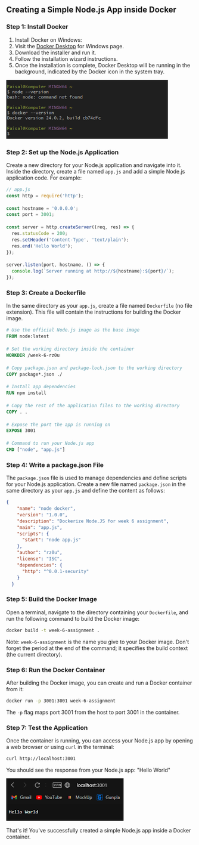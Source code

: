 ## Creating a Simple Node.js App inside Docker

### Step 1: Install Docker

1. Install Docker on Windows:
2. Visit the [Docker Desktop](https://www.docker.com/products/docker-desktop) for Windows page.
3. Download the installer and run it.
4. Follow the installation wizard instructions.
5. Once the installation is complete, Docker Desktop will be running in the background, indicated by the Docker icon in the system tray.

![docker-version](Assets/version.png)

### Step 2: Set up the Node.js Application
Create a new directory for your Node.js application and navigate into it. Inside the directory, create a file named `app.js` and add a simple Node.js application code. For example:

```javascript
// app.js
const http = require('http');

const hostname = '0.0.0.0';
const port = 3001;

const server = http.createServer((req, res) => {
  res.statusCode = 200;
  res.setHeader('Content-Type', 'text/plain');
  res.end('Hello World');
});

server.listen(port, hostname, () => {
  console.log(`Server running at http://${hostname}:${port}/`);
});
```

### Step 3: Create a Dockerfile
In the same directory as your `app.js`, create a file named `Dockerfile` (no file extension). This file will contain the instructions for building the Docker image.

```Dockerfile
# Use the official Node.js image as the base image
FROM node:latest

# Set the working directory inside the container
WORKDIR /week-6-rz0u

# Copy package.json and package-lock.json to the working directory
COPY package*.json ./

# Install app dependencies
RUN npm install

# Copy the rest of the application files to the working directory
COPY . .

# Expose the port the app is running on
EXPOSE 3001

# Command to run your Node.js app
CMD ["node", "app.js"]
```

### Step 4: Write a package.json File
The `package.json` file is used to manage dependencies and define scripts for your Node.js application. Create a new file named `package.json` in the same directory as your `app.js` and define the content as follows:

```json
{
    "name": "node docker",
    "version": "1.0.0",
    "description": "Dockerize Node.JS for week 6 assignment",
    "main": "app.js",
    "scripts": {
      "start": "node app.js"
    },
    "author": "rz0u",
    "license": "ISC",
    "dependencies": {
      "http": "^0.0.1-security"
    }
  }
```

### Step 5: Build the Docker Image
Open a terminal, navigate to the directory containing your `Dockerfile`, and run the following command to build the Docker image:

```bash
docker build -t week-6-assignment .
```

Note: `week-6-assignment` is the name you give to your Docker image. Don't forget the period at the end of the command; it specifies the build context (the current directory).

### Step 6: Run the Docker Container
After building the Docker image, you can create and run a Docker container from it:

```bash
docker run -p 3001:3001 week-6-assignment
```

The `-p` flag maps port 3001 from the host to port 3001 in the container.

### Step 7: Test the Application
Once the container is running, you can access your Node.js app by opening a web browser or using `curl` in the terminal:

```bash
curl http://localhost:3001
```

You should see the response from your Node.js app: "Hello World"

![results](Assets/results.png)

That's it! You've successfully created a simple Node.js app inside a Docker container.